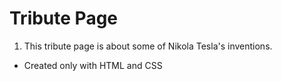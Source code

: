 # Tribute Page

1. This tribute page is about some of Nikola Tesla's inventions.
 - Created only with HTML and CSS
